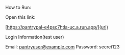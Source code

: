 How to Run:


Open this link:

[https://pantrypal-e4psc7htla-uc.a.run.app/](url)

Login Information(test user)

Email: pantryuser@example.com
Password: secret123
